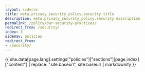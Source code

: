 ```yaml
---
layout: sidenav
title: meta.privacy_security_policy.security.title
description: meta.privacy_security_policy.security.description
permalink: /policy/our-security-practices/
redirect_from: /security/
index: 3
sidenav: policies
redirect_from:
- /security/
---
```


{{ site.data[page.lang].settings["policies"]["sections"][page.index]["content"] | replace: "site.baseurl", site.baseurl | markdownify }}
